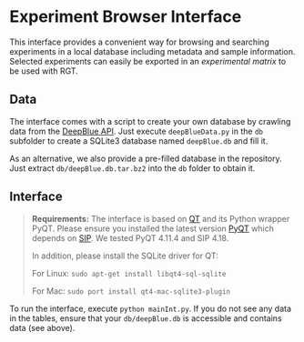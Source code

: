 Experiment Browser Interface
===================

This interface provides a convenient way for browsing and searching experiments in a local database including metadata and sample information. Selected experiments can easily be exported in an *experimental matrix* to be used with RGT.

Data
-------------

The interface comes with a script to create your own database by crawling data from the [DeepBlue API](http://deepblue.mpi-inf.mpg.de). Just execute `deepBlueData.py` in the `db` subfolder to create a SQLite3 database named `deepBlue.db` and fill it.

As an alternative, we also provide a pre-filled database in the repository. Just extract `db/deepBlue.db.tar.bz2` into the `db` folder to obtain it.


Interface
-------------------

> **Requirements:**
> The interface is based on [QT](http://www.qt.io/) and its Python wrapper PyQT. Please ensure you installed the latest version [PyQT](https://www.riverbankcomputing.com/software/pyqt/download) which depends on [SIP](https://www.riverbankcomputing.com/software/sip/download). We tested PyQT 4.11.4 and SIP 4.18.
>
> In addition, please install the SQLite driver for QT:
>
> For Linux: `sudo apt-get install libqt4-sql-sqlite`
>
> For Mac: `sudo port install qt4-mac-sqlite3-plugin`

To run the interface, execute `python mainInt.py`. If you do not see any data in the tables, ensure that your `db/deepBlue.db` is accessible and contains data (see above).

